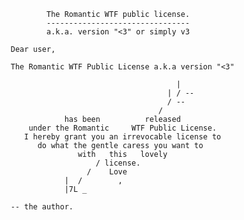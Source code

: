                        The Romantic WTF public license.
                       --------------------------------
                       a.k.a. version "<3" or simply v3
                       
               Dear user,

               The Romantic WTF Public License a.k.a version "<3"
                  
                                                    | 
                                                  | / --
                                                  / --
                                                / 
                           has been          released
                   under the Romantic     WTF Public License.
                  I hereby grant you an irrevocable license to
                     do what the gentle caress you want to
                              with   this   lovely
                                  / license.
                                /    Love
                           |  /        ,
                           |7L _ 
              
               -- the author.

